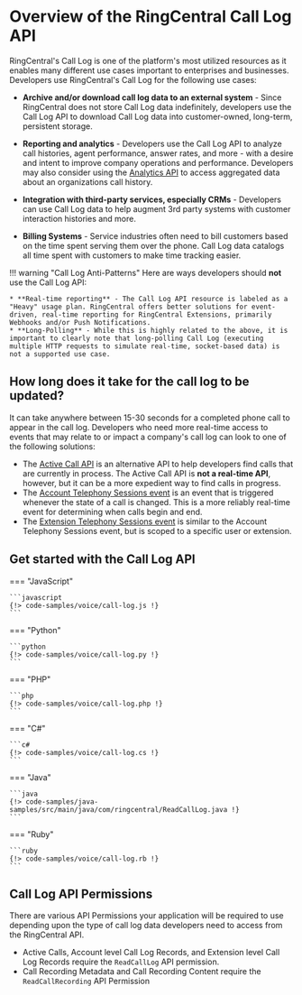 # Overview of the RingCentral Call Log API

RingCentral's Call Log is one of the platform's most utilized resources as it enables many different use cases important to enterprises and businesses. Developers use RingCentral's Call Log for the following use cases:

* **Archive and/or download call log data to an external system** - Since RingCentral does not store Call Log data indefinitely, developers use the Call Log API to download Call Log data into customer-owned, long-term, persistent storage.

* **Reporting and analytics** - Developers use the Call Log API to analyze call histories, agent performance, answer rates, and more - with a desire and intent to improve company operations and performance. Developers may also consider using the [Analytics API](../../analytics/) to access aggregated data about an organizations call history. 

* **Integration with third-party services, especially CRMs** - Developers can use Call Log data to help augment 3rd party systems with customer interaction histories and more.

* **Billing Systems** - Service industries often need to bill customers based on the time spent serving them over the phone. Call Log data catalogs all time spent with customers to make time tracking easier.

!!! warning "Call Log Anti-Patterns"
    Here are ways developers should **not** use the Call Log API:

    * **Real-time reporting** - The Call Log API resource is labeled as a "Heavy" usage plan. RingCentral offers better solutions for event-driven, real-time reporting for RingCentral Extensions, primarily Webhooks and/or Push Notifications.
    * **Long-Polling** - While this is highly related to the above, it is important to clearly note that long-polling Call Log (executing multiple HTTP requests to simulate real-time, socket-based data) is not a supported use case.

## How long does it take for the call log to be updated?

It can take anywhere between 15-30 seconds for a completed phone call to appear in the call log. Developers who need more real-time access to events that may relate to or impact a company's call log can look to one of the following solutions:

* The [Active Call API](../../finding-active-calls/) is an alternative API to help developers find calls that are currently in process. The Active Call API is **not a real-time API**, however, but it can be a more expedient way to find calls in progress. 
* The [Account Telephony Sessions event](https://developers.ringcentral.com/api-reference/Account-Telephony-Sessions-Event) is an event that is triggered whenever the state of a call is changed. This is a more reliably real-time event for determining when calls begin and end. 
* The [Extension Telephony Sessions event](https://developers.ringcentral.com/api-reference/Extension-Telephony-Sessions-Event) is similar to the Account Telephony Sessions event, but is scoped to a specific user or extension. 

## Get started with the Call Log API

=== "JavaScript"

    ```javascript
    {!> code-samples/voice/call-log.js !}
    ```

=== "Python"

    ```python
    {!> code-samples/voice/call-log.py !}
    ```
    
=== "PHP"

    ```php
    {!> code-samples/voice/call-log.php !}
    ```

=== "C#"

    ```c#
    {!> code-samples/voice/call-log.cs !}
    ```

=== "Java"

    ```java
    {!> code-samples/java-samples/src/main/java/com/ringcentral/ReadCallLog.java !}
    ```

=== "Ruby"

    ```ruby
    {!> code-samples/voice/call-log.rb !}
    ```    

## Call Log API Permissions

There are various API Permissions your application will be required to use depending upon the type of call log data developers need to access from the RingCentral API.

* Active Calls, Account level Call Log Records, and Extension level Call Log Records require the `ReadCallLog` API permission.
* Call Recording Metadata and Call Recording Content require the `ReadCallRecording` API Permission
